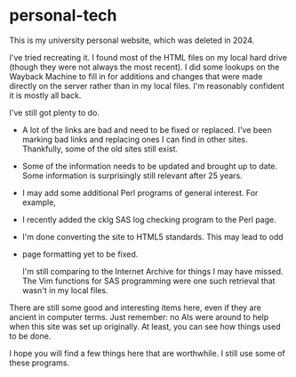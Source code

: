 # personal-tech
This is my university personal website, which was deleted in 2024.

I've tried recreating it. I found most of the HTML files on
my local hard drive (though they were not always the most recent).  I 
did some lookups on the Wayback Machine to fill in for additions and
changes that were made directly on the server rather than in my local files. 
I'm reasonably confident it is mostly all back.

I've still got plenty to do.

  - A lot of the links are bad and need to be fixed or replaced. I've
    been marking bad links and replacing ones I can find in other
    sites. Thankfully, some of the old sites still exist.

  - Some of the information needs to be updated and brought up to date.
    Some information is surprisingly still relevant after 25 years.

  - I may add some additional Perl programs of general interest. For example,
  - I recently added the cklg SAS log checking program to the Perl page.

  - I'm done converting the site to HTML5 standards. This may lead to odd
  - page formatting yet to be fixed.

    I'm still comparing to the Internet Archive for things I may have
    missed. The Vim functions for SAS programming were one such retrieval
    that wasn't in my local files.

There are still some good and interesting items here, even if they are 
ancient in computer terms. Just remember: no AIs were around to help when 
this site was set up originally. At least, you can see how things used
to be done.

I hope you will find a few things here that are worthwhile. I still use
some of these programs.

